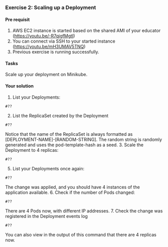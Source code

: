 ### Exercise 2: Scaling up a Deployment
####  Pre requisit
1. AWS EC2 instance is started based on the shared AMI of your educator (https://youtu.be/-R7qjgfMgtI)  
2. You can connect via SSH to your started instance (https://youtu.be/mH3UMAV5TNQ)
3. Previous exercise is running successfully.
#### Tasks
Scale up your deployment on Minikube.
#### Your solution
1. List your Deployments:
```
#??
```
2. List the ReplicaSet created by the Deployment
```
#??
```
Notice that the name of the ReplicaSet is always formatted as 
[DEPLOYMENT-NAME]-[RANDOM-STRING]. 
The random string is randomly generated and uses the pod-template-hash as a seed.
3. Scale the Deployment to 4 replicas:
```
#??
```
5. List your Deployments once again:
```
#??
```
The change was applied, and you should have 4 instances of the application available. 
6. Check if the number of Pods changed:
```
#??
```
There are 4 Pods now, with different IP addresses. 
7. Check the change was registered in the Deployment events log 
```
#??
```
You can also view in the output of this command that there are 4 replicas now.
